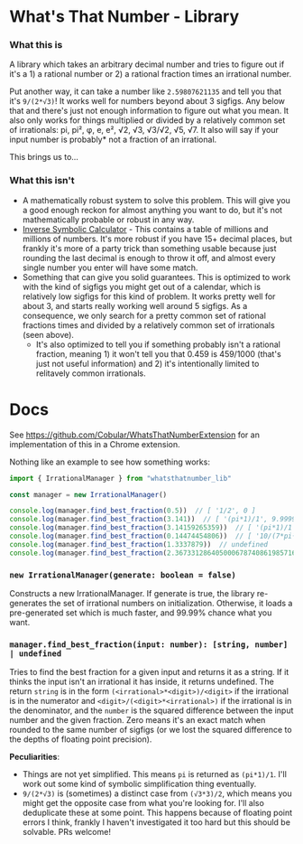 # What's That Number - Library
### What this is
A library which takes an arbitrary decimal number and tries to figure out if it's a 1) a rational number or 2) a rational fraction times an irrational number.

Put another way, it can take a number like `2.59807621135` and tell you that it's `9/(2*√3)`! It works well for numbers beyond about 3 sigfigs. Any below that and there's just not enough information to figure out what you mean. It also only works for things multiplied or divided by a relatively common set of irrationals: pi, pi², φ, e, e², √2, √3, √3/√2, √5, √7. It also will say if your input number is probably* not a fraction of an irrational.

This brings us to...

### What this isn't
* A mathematically robust system to solve this problem. This will give you a good enough reckon for almost anything you want to do, but it's not mathematically probable or robust in any way.
* [Inverse Symbolic Calculator](http://wayback.cecm.sfu.ca/projects/ISC/ISCmain.html) - This contains a table of millions and millions of numbers. It's more robust if you have 15+ decimal places, but frankly it's more of a party trick than something usable because just rounding the last decimal is enough to throw it off, and almost every single number you enter will have some match.
* Something that can give you solid guarantees. This is optimized to work with the kind of sigfigs you might get out of a calendar, which is relatively low sigfigs for this kind of problem. It works pretty well for about 3, and starts really working well around 5 sigfigs. As a consequence, we only search for a pretty common set of rational fractions times and divided by a relatively common set of irrationals (seen above). 
  * It's also optimized to tell you if something probably isn't a rational fraction, meaning 1) it won't tell you that 0.459 is 459/1000 (that's just not useful information) and 2) it's intentionally limited to relitavely common irrationals.
  
# Docs
See https://github.com/Cobular/WhatsThatNumberExtension for an implementation of this in a Chrome extension.

Nothing like an example to see how something works:

```typescript
import { IrrationalManager } from "whatsthatnumber_lib"

const manager = new IrrationalManager()

console.log(manager.find_best_fraction(0.5))  // [ '1/2', 0 ]
console.log(manager.find_best_fraction(3.141))  // [ '(pi*1)/1', 9.999999999997797e-7 ]
console.log(manager.find_best_fraction(3.14159265359))  // [ '(pi*1)/1', 0 ]
console.log(manager.find_best_fraction(0.14474454806))  // [ '10/(7*pi²)', 0 ]
console.log(manager.find_best_fraction(1.3337879))  // undefined
console.log(manager.find_best_fraction(2.367331286405000678740861985716))  // undefined
```

### `new IrrationalManager(generate: boolean = false)`
Constructs a new IrrationalManager. If generate is true, the library re-generates the set of irrational numbers on initialization. Otherwise, it loads a pre-generated set which is much faster, and 99.99% chance what you want. 

### `manager.find_best_fraction(input: number): [string, number] | undefined`
Tries to find the best fraction for a given input and returns it as a string. If it thinks the input isn't an irrational it has inside, it returns undefined. The return `string` is in the form `(<irrational>*<digit>)/<digit>` if the irrational is in the numerator and `<digit>/(<digit>*<irrational>)` if the irrational is in the denominator, and the `number` is the squared difference between the input number and the given fraction. Zero means it's an exact match when rounded to the same number of sigfigs (or we lost the squared difference to the depths of floating point precision).

**Peculiarities**:
* Things are not yet simplified. This means `pi` is returned as `(pi*1)/1`. I'll work out some kind of symbolic simplification thing eventually.
* `9/(2*√3)` is (sometimes) a distinct case from `(√3*3)/2`, which means you might get the opposite case from what you're looking for. I'll also deduplicate these at some point. This happens because of floating point errors I think, frankly I haven't investigated it too hard but this should be solvable. PRs welcome!
